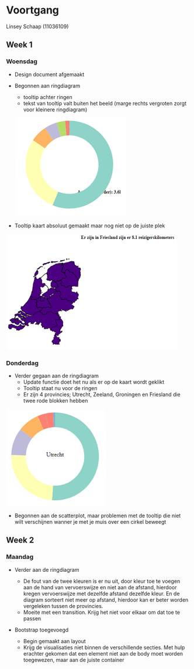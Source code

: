 # Voortgang

Linsey Schaap (11036109)

## Week 1
### Woensdag
* Design document afgemaakt
* Begonnen aan ringdiagram
  * tooltip achter ringen
  * tekst van tooltip valt buiten het beeld (marge rechts vergroten zorgt voor kleinere ringdiagram)
  
  ![](doc/tooltipAchterRing.PNG)
  
* Tooltip kaart absoluut gemaakt maar nog niet op de juiste plek

![](doc/tooltipkaart.PNG)

### Donderdag
* Verder gegaan aan de ringdiagram
  * Update functie doet het nu als er op de kaart wordt geklikt
  * Tooltip staat nu voor de ringen
  * Er zijn 4 provincies; Utrecht, Zeeland, Groningen en Friesland die twee rode blokken hebben
 
 ![](doc/rodeBlokken.PNG)

* Begonnen aan de scatterplot, maar problemen met de tooltip die niet wilt verschijnen wanner je met je muis over een cirkel beweegt

## Week 2
### Maandag
* Verder aan de ringdiagram
  * De fout van de twee kleuren is er nu uit, door kleur toe te voegen aan de hand van vervoerswijze en niet aan de afstand, hierdoor kregen vervoerswijze met dezelfde afstand dezelfde kleur. En de diagram sorteert niet meer op afstand, hierdoor kan er beter worden vergeleken tussen de provincies.
  * Moeite met een transition. Krijg het niet voor elkaar om dat toe te passen

* Bootstrap toegevoegd
  * Begin gemaakt aan layout
  * Krijg de visualisaties niet binnen de verschillende secties. Met hulp erachter gekomen dat een element niet aan de body moet worden toegewezen, maar aan de juiste container
